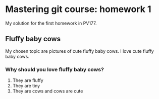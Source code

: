 # Mastering git course: homework 1

My solution for the first homework in PV177.

## Fluffy baby cows

My chosen topic are pictures of cute fluffy baby cows.
I love cute fluffy baby cows.

### Why should you love fluffy baby cows?

1. They are fluffy
2. They are tiny
3. They are cows and cows are cute
